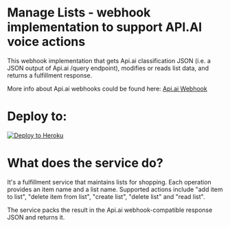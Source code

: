 # Manage Lists - webhook implementation to support API.AI voice actions

This webhook implementation that gets Api.ai classification JSON (i.e. a JSON output of Api.ai /query endpoint), modifies or reads list data, and returns a fulfillment response.

More info about Api.ai webhooks could be found here:
[Api.ai Webhook](https://docs.api.ai/docs/webhook)

# Deploy to:
[![Deploy to Heroku](https://www.herokucdn.com/deploy/button.svg)](https://heroku.com/deploy)

# What does the service do?
It's a fulfillment service that maintains lists for shopping. Each operation provides an item name and a list name.
Supported actions include "add item to list", "delete item from list", "create list", "delete list" and "read list".

The service packs the result in the Api.ai webhook-compatible response JSON and returns it.

